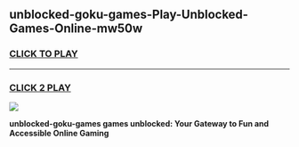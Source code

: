 
## unblocked-goku-games-Play-Unblocked-Games-Online-mw50w
<h3>
<a href="https://premium76.site?title=unblocked-goku-games&ref=25A">CLICK TO PLAY</a></h3>
<hr>

<h3>
<a href="https://premium76.site?title=unblocked-goku-games&ref=25A">CLICK 2 PLAY</a>
  
</h3>

<a href="https://premium76.site?title=unblocked-goku-games&ref=25A"><img src="https://clearcache.store/games.png"></a>


**unblocked-goku-games games unblocked: Your Gateway to Fun and Accessible Online Gaming**
